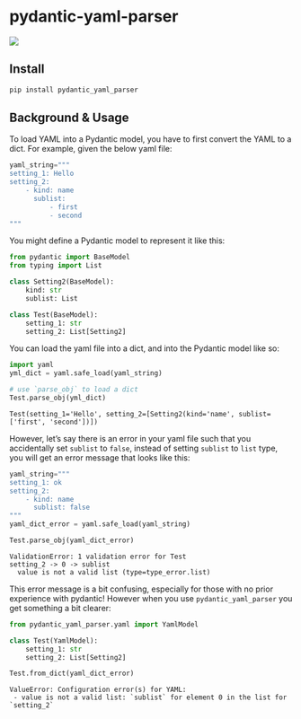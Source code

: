 # pydantic-yaml-parser

<!-- WARNING: THIS FILE WAS AUTOGENERATED! DO NOT EDIT! -->

<div>

[![](https://github.com/hamelsmu/pydantic-yaml-parser/actions/workflows/test.yaml/badge.svg)](https://github.com/hamelsmu/pydantic-yaml-parser/actions/workflows/test.yaml)

</div>

## Install

``` sh
pip install pydantic_yaml_parser
```

## Background & Usage

To load YAML into a Pydantic model, you have to first convert the YAML
to a dict. For example, given the below yaml file:

``` python
yaml_string="""
setting_1: Hello
setting_2:
    - kind: name
      sublist:
          - first
          - second
"""
```

You might define a Pydantic model to represent it like this:

``` python
from pydantic import BaseModel
from typing import List

class Setting2(BaseModel):
    kind: str
    sublist: List

class Test(BaseModel):
    setting_1: str
    setting_2: List[Setting2]
```

You can load the yaml file into a dict, and into the Pydantic model like
so:

``` python
import yaml
yml_dict = yaml.safe_load(yaml_string)

# use `parse_obj` to load a dict
Test.parse_obj(yml_dict)
```

    Test(setting_1='Hello', setting_2=[Setting2(kind='name', sublist=['first', 'second'])])

However, let’s say there is an error in your yaml file such that you
accidentally set `sublist` to `false`, instead of setting `sublist` to
`list` type, you will get an error message that looks like this:

``` python
yaml_string="""
setting_1: ok
setting_2:
    - kind: name
      sublist: false
"""
yaml_dict_error = yaml.safe_load(yaml_string)
```

``` python
Test.parse_obj(yaml_dict_error)
```

    ValidationError: 1 validation error for Test
    setting_2 -> 0 -> sublist
      value is not a valid list (type=type_error.list)

This error message is a bit confusing, especially for those with no
prior experience with pydantic! However when you use
`pydantic_yaml_parser` you get something a bit clearer:

``` python
from pydantic_yaml_parser.yaml import YamlModel

class Test(YamlModel):
    setting_1: str
    setting_2: List[Setting2]
```

``` python
Test.from_dict(yaml_dict_error)
```

    ValueError: Configuration error(s) for YAML:
     - value is not a valid list: `sublist` for element 0 in the list for `setting_2`
